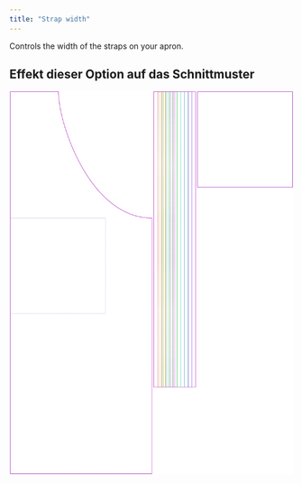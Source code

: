 ```yaml
---
title: "Strap width"
---
```


Controls the width of the straps on your apron.

## Effekt dieser Option auf das Schnittmuster

![This image shows the effect of this option by superimposing several variants that have a different value for this option](albert_strapwidth_sample.svg "Effect of this option on the pattern")
